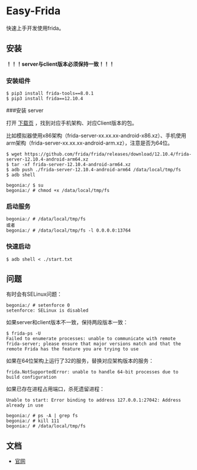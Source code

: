 # Easy-Frida

快速上手开发使用frida。

## 安装
**！！！server与client版本必须保持一致！！！**

### 安装组件
```
$ pip3 install frida-tools==8.0.1
$ pip3 install frida==12.10.4
```

###安装 server

打开 [下载页](https://github.com/frida/frida/releases) ，找到对应手机架构、对应Client版本的包。

比如模拟器使用x86架构（frida-server-xx.xx.xx-android-x86.xz）、手机使用arm架构（frida-server-xx.xx.xx-android-arm.xz），注意是否为64位。

```
$ wget https://github.com/frida/frida/releases/download/12.10.4/frida-server-12.10.4-android-arm64.xz
$ tar -xf frida-server-12.10.4-android-arm64.xz
$ adb push ./frida-server-12.10.4-android-arm64 /data/local/tmp/fs
$ adb shell

begonia:/ $ su 
begonia:/ # chmod +x /data/local/tmp/fs
```

### 启动服务
```
begonia:/ # /data/local/tmp/fs
或者
begonia:/ # /data/local/tmp/fs -l 0.0.0.0:13764
```

### 快速启动
```
$ adb shell < ./start.txt
```

## 问题
有时会有SELinux问题：
```
begonia:/ # setenforce 0
setenforce: SELinux is disabled
```

如果server和client版本不一致，保持两段版本一致：
```
$ frida-ps -U
Failed to enumerate processes: unable to communicate with remote frida-server; please ensure that major versions match and that the remote Frida has the feature you are trying to use
```

如果在64位架构上运行了32的服务，替换对应架构版本的服务：
```
frida.NotSupportedError: unable to handle 64-bit processes due to build configuration
```

如果已存在进程占用端口，杀死遗留进程：
```
Unable to start: Error binding to address 127.0.0.1:27042: Address already in use

begonia:/ # ps -A | grep fs
begonia:/ # kill 111
begonia:/ # /data/local/tmp/fs

```

## 文档
- [官网](https://frida.re/docs/home/)
